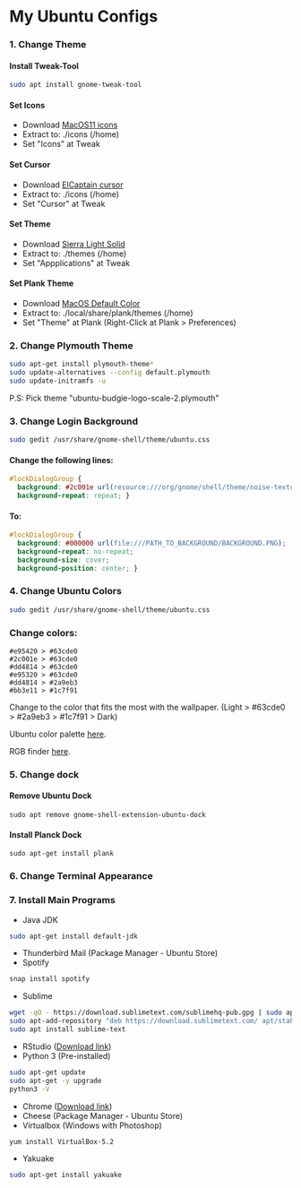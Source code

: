 # My Ubuntu Configs

### 1. Change Theme
#### Install Tweak-Tool
```bash
sudo apt install gnome-tweak-tool
```
#### Set Icons
- Download [MacOS11 icons](https://www.gnome-look.org/p/1102582/) 
- Extract to: ./icons (/home)
- Set "Icons" at Tweak 

#### Set Cursor
- Download [ElCaptain cursor](/OSX-ElCap.zip)
- Extract to: ./icons (/home)
- Set "Cursor" at Tweak

#### Set Theme
- Download [Sierra Light Solid](/Sierra-light-solid.zip)
- Extract to: ./themes (/home)
- Set "Appplications" at Tweak

#### Set Plank Theme
- Download [MacOS Default Color](/macOS-Default-Color.zip)
- Extract to: ./local/share/plank/themes (/home)
- Set "Theme" at Plank (Right-Click at Plank > Preferences)

### 2. Change Plymouth Theme
```bash
sudo apt-get install plymouth-theme*
sudo update-alternatives --config default.plymouth
sudo update-initramfs -u
```
P.S: Pick theme "ubuntu-budgie-logo-scale-2.plymouth"

### 3. Change Login Background
```bash
sudo gedit /usr/share/gnome-shell/theme/ubuntu.css
```

#### Change the following lines:
```css
#lockDialogGroup {
  background: #2c001e url(resource:///org/gnome/shell/theme/noise-texture.png);
  background-repeat: repeat; }
```

#### To:
```css
#lockDialogGroup {
  background: #000000 url(file:///PATH_TO_BACKGROUND/BACKGROUND.PNG);
  background-repeat: no-repeat;
  background-size: cover;
  background-position: center; }
```

### 4. Change Ubuntu Colors
```bash
sudo gedit /usr/share/gnome-shell/theme/ubuntu.css
```

### Change colors: 
```
#e95420 > #63cde0
#2c001e > #63cde0
#dd4814 > #63cde0
#e95320 > #63cde0
#dd4814 > #2a9eb3
#bb3e11 > #1c7f91
```

Change to the color that fits the most with the wallpaper. (Light > #63cde0 > #2a9eb3 > #1c7f91 > Dark)

Ubuntu color palette [here](https://design.ubuntu.com/brand/colour-palette/).

RGB finder [here](https://www.w3schools.com/colors/colors_rgb.asp).


### 5. Change dock
#### Remove Ubuntu Dock
```
sudo apt remove gnome-shell-extension-ubuntu-dock
```
#### Install Planck Dock
```
sudo apt-get install plank
```

### 6. Change Terminal Appearance

### 7. Install Main Programs
- Java JDK
```bash
sudo apt-get install default-jdk
```
- Thunderbird Mail (Package Manager - Ubuntu Store)
- Spotify
```bash
snap install spotify
```
- Sublime
```bash
wget -qO - https://download.sublimetext.com/sublimehq-pub.gpg | sudo apt-key add -
sudo apt-add-repository "deb https://download.sublimetext.com/ apt/stable/"
sudo apt install sublime-text
```
- RStudio ([Download link](https://www.rstudio.com/products/rstudio/download/))
- Python 3 (Pre-installed)
```bash
sudo apt-get update
sudo apt-get -y upgrade
python3 -V
```
- Chrome ([Download link](https://www.google.com/intl/en-US/chrome/))
- Cheese (Package Manager - Ubuntu Store)
- Virtualbox (Windows with Photoshop)
```bash
yum install VirtualBox-5.2
```
- Yakuake
```bash
sudo apt-get install yakuake
```

